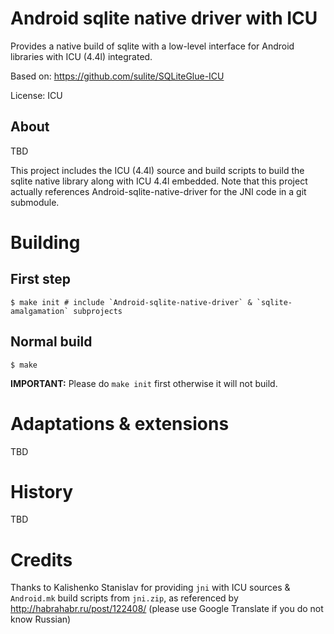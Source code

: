 # Android sqlite native driver with ICU

Provides a native build of sqlite with a low-level interface for Android libraries
with ICU (4.4l) integrated.

Based on: https://github.com/sulite/SQLiteGlue-ICU

License: ICU

## About

TBD

This project includes the ICU (4.4l) source and build scripts to build the sqlite
native library along with ICU 4.4l embedded. Note that this project actually references
Android-sqlite-native-driver for the JNI code in a git submodule.

# Building

## First step

    $ make init # include `Android-sqlite-native-driver` & `sqlite-amalgamation` subprojects

## Normal build

    $ make

**IMPORTANT:** Please do `make init` first otherwise it will not build.

# Adaptations & extensions

TBD

# History

TBD

# Credits

Thanks to Kalishenko Stanislav for providing `jni` with ICU sources & `Android.mk` build scripts from `jni.zip`, as referenced by http://habrahabr.ru/post/122408/ (please use Google Translate if you do not know Russian)
